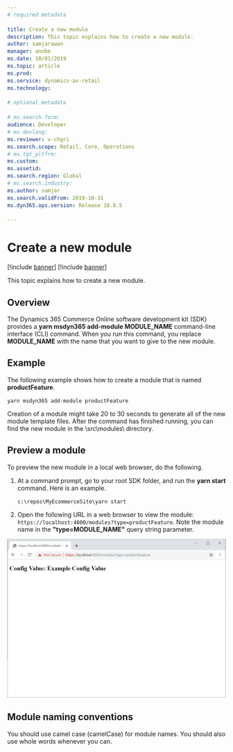 ```yaml
---
# required metadata

title: Create a new module
description: This topic explains how to create a new module.
author: samjarawan
manager: annbe
ms.date: 10/01/2019
ms.topic: article
ms.prod: 
ms.service: dynamics-ax-retail
ms.technology: 

# optional metadata

# ms.search.form: 
audience: Developer
# ms.devlang: 
ms.reviewer: v-chgri
ms.search.scope: Retail, Core, Operations
# ms.tgt_pltfrm: 
ms.custom: 
ms.assetid: 
ms.search.region: Global
# ms.search.industry: 
ms.author: samjar
ms.search.validFrom: 2019-10-31
ms.dyn365.ops.version: Release 10.0.5

---
```

# Create a new module

[!include [banner](../includes/preview-banner.md)]
[!include [banner](../includes/banner.md)]

This topic explains how to create a new module.

## Overview

The Dynamics 365 Commerce Online software development kit (SDK) provides a **yarn msdyn365 add-module MODULE\_NAME** command-line interface (CLI) command. When you run this command, you replace **MODULE\_NAME** with the name that you want to give to the new module. 

## Example

The following example shows how to create a module that is named **productFeature**.

```
yarn msdyn365 add-module productFeature
```

Creation of a module might take 20 to 30 seconds to generate all of the new module template files. After the command has finished running, you can find the new module in the \\src\\modules\\ directory.

## Preview a module

To preview the new module in a local web browser, do the following.

1. At a command prompt, go to your root SDK folder, and run the **yarn start** command. Here is an example.

    ```
    c:\repos\MyEcommerceSite\yarn start
    ```

2. Open the following URL in a web browser to view the module: `https://localhost:4000/modules?type=productFeature`. Note the module name in the **"type=MODULE\_NAME"** query string parameter.

![Module preview](media/create-new-module.png)

## Module naming conventions

You should use camel case (camelCase) for module names. You should also use whole words whenever you can.
